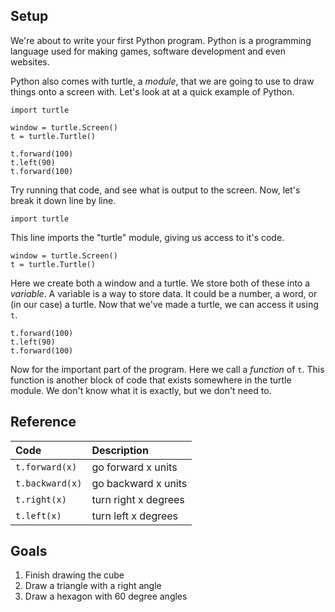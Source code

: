 ## Setup

We're about to write your first Python program. Python is a programming
language used for making games, software development and even websites.

Python also comes with turtle, a *module*, that we are going to use to
draw things onto a screen with. Let's look at at a quick example of
Python.

```
import turtle

window = turtle.Screen()
t = turtle.Turtle()

t.forward(100)
t.left(90)
t.forward(100)
```

Try running that code, and see what is output to the screen. Now, let's
break it down line by line.

```
import turtle
```

This line imports the "turtle" module, giving us access to it's code.

```
window = turtle.Screen()
t = turtle.Turtle()
```
Here we create both a window and a turtle. We store both of these into a
*variable*. A variable is a way to store data. It could be a number,
a word, or (in our case) a turtle. Now that we've made a turtle, we can
access it using `t`.

```
t.forward(100)
t.left(90)
t.forward(100)
```
Now for the important part of the program. Here we call a *function* of
`t`. This function is another block of code that exists somewhere in the
turtle module. We don't know what it is exactly, but we don't need to.

## Reference

| Code          | Description   |
| :------------ |:------------- |
| `t.forward(x)`  | go forward x units  |
| `t.backward(x)` | go backward x units |
| `t.right(x)`    | turn right x degrees|
| `t.left(x)`     | turn left x degrees |

## Goals
1. Finish drawing the cube
2. Draw a triangle with a right angle
3. Draw a hexagon with 60 degree angles